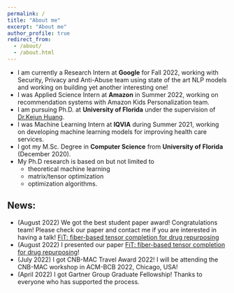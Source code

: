 ```yaml
---
permalink: /
title: "About me"
excerpt: "About me"
author_profile: true
redirect_from: 
  - /about/
  - /about.html
---
```


* I am currently a Research Intern at **Google** for Fall 2022, working with Security, Privacy and Anti-Abuse team using state of the art NLP models and working on building yet another interesting one!
* I was Applied Science Intern at **Amazon** in Summer 2022, working on recommendation systems with Amazon Kids Personalization team.
* I am pursuing Ph.D. at **University of Florida** under the supervision of [Dr.Kejun Huang](https://cise.ufl.edu/~kejun/).
* I was Machine Learning Intern at **IQVIA** during Summer 2021, working on developing machine learning models for improving health care services. 
* I got my M.Sc. Degree in **Computer Science**  from **University of Florida** (December 2020).
* My Ph.D research is based on but not limited to 
  - theoretical machine learning
  - matrix/tensor optimization 
  - optimization algorithms.


## News:
* (August 2022) We got the best student paper award! Congratulations team! Please check our paper and contact me if you are interested in having a talk!
[FiT: fiber-based tensor completion for drug repurposing](https://dl.acm.org/doi/abs/10.1145/3535508.3545527)
* (August 2022) I presented our paper [FiT: fiber-based tensor completion for drug repurposing](https://dl.acm.org/doi/abs/10.1145/3535508.3545527)!
* (July 2022) I got CNB-MAC Travel Award 2022! I will be attending the CNB-MAC workshop in ACM-BCB 2022, Chicago, USA!
* (April 2022) I got Gartner Group Graduate Fellowship!  Thanks to everyone who has supported the process. 
